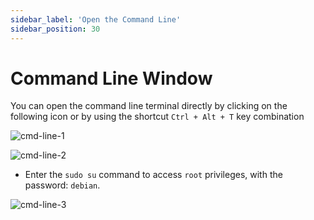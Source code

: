 ```yaml
---
sidebar_label: 'Open the Command Line'
sidebar_position: 30
---
```


# Command Line Window

You can open the command line terminal directly by clicking on the following icon or by using the shortcut `Ctrl + Alt + T` key combination

![cmd-line-1](/docs/meles/cmd-line-1.webp)

![cmd-line-2](/docs/meles/cmd-line-2.webp)

- Enter the `sudo su` command to access `root` privileges, with the password: `debian`.

![cmd-line-3](/docs/meles/cmd-line-3.webp)